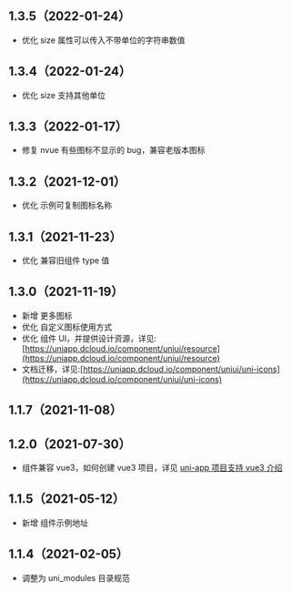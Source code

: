 ## 1.3.5（2022-01-24）

- 优化 size 属性可以传入不带单位的字符串数值

## 1.3.4（2022-01-24）

- 优化 size 支持其他单位

## 1.3.3（2022-01-17）

- 修复 nvue 有些图标不显示的 bug，兼容老版本图标

## 1.3.2（2021-12-01）

- 优化 示例可复制图标名称

## 1.3.1（2021-11-23）

- 优化 兼容旧组件 type 值

## 1.3.0（2021-11-19）

- 新增 更多图标
- 优化 自定义图标使用方式
- 优化 组件 UI，并提供设计资源，详见:[https://uniapp.dcloud.io/component/uniui/resource](https://uniapp.dcloud.io/component/uniui/resource)
- 文档迁移，详见:[https://uniapp.dcloud.io/component/uniui/uni-icons](https://uniapp.dcloud.io/component/uniui/uni-icons)

## 1.1.7（2021-11-08）

## 1.2.0（2021-07-30）

- 组件兼容 vue3，如何创建 vue3 项目，详见 [uni-app 项目支持 vue3 介绍](https://ask.dcloud.net.cn/article/37834)

## 1.1.5（2021-05-12）

- 新增 组件示例地址

## 1.1.4（2021-02-05）

- 调整为 uni_modules 目录规范
